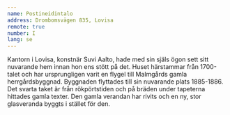```yaml
---
name: Postineidintalo
address: Drombomsvägen 835, Lovisa
remote: true
number: I
lang: se
---
```

Kantorn i Lovisa, konstnär Suvi Aalto, hade med sin själs ögon sett sitt nuvarande hem innan hon ens stött på det. Huset härstammar från 1700-talet och har ursprungligen varit en flygel till Malmgårds gamla herrgårdsbyggnad. Byggnaden flyttades till sin nuvarande plats 1885-1886. Det svarta taket är från rökpörtstiden och på bräden under tapeterna hittades gamla texter. Den gamla verandan har rivits och en ny, stor glasveranda byggts i stället för den.